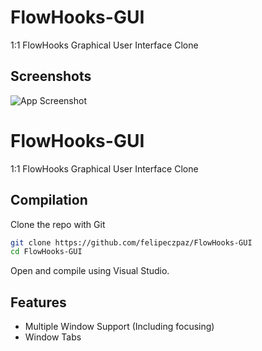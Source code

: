 
# FlowHooks-GUI

1:1 FlowHooks Graphical User Interface Clone


## Screenshots

![App Screenshot](https://i.imgur.com/3BMPrEQ.png)


# FlowHooks-GUI

1:1 FlowHooks Graphical User Interface Clone


## Compilation

Clone the repo with Git

```bash
git clone https://github.com/felipeczpaz/FlowHooks-GUI
cd FlowHooks-GUI
```

Open and compile using Visual Studio.


## Features

- Multiple Window Support (Including focusing)
- Window Tabs

